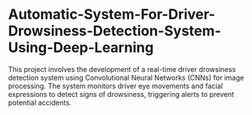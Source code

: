 # Automatic-System-For-Driver-Drowsiness-Detection-System-Using-Deep-Learning
This project involves the development of a real-time driver drowsiness detection system using Convolutional Neural Networks (CNNs) for image processing. The system monitors driver eye movements and facial expressions to detect signs of drowsiness, triggering alerts to prevent potential accidents.

